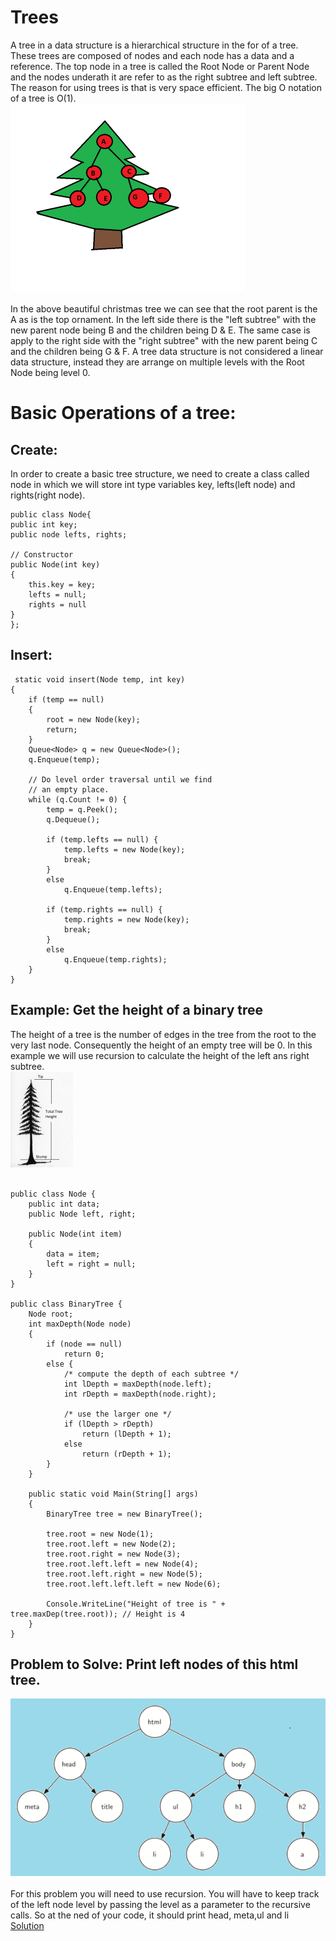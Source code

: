 # Trees
A tree in a data structure is a hierarchical structure in the for of a tree. These trees are composed of nodes and each node has a data and a reference. The top node in a tree is called the Root Node or Parent Node and the nodes underath it are refer to as the right subtree and left subtree. The reason for using trees is that is very space efficient. The big O notation of a tree is O(1).<br>
![Screenshot](pictures/ex.png)<br><br>
In the above beautiful christmas tree we can see that the root parent is the A as is the top ornament. In the left side there is the "left subtree" with the new parent node being B and the children being D & E. The same case is apply to the right side with the "right subtree" with the new parent being C and the children being G & F. A tree data structure is not considered a linear data structure, instead they are arrange on multiple levels with the Root Node being level 0.<br>

# Basic Operations of a tree:
## Create:
In order to create a basic tree structure, we need to create a class called node in which we will store int type variables key, lefts(left node) and rights(right node).
```
public class Node{
public int key;
public node lefts, rights;

// Constructor
public Node(int key)
{
    this.key = key;
    lefts = null;
    rights = null
}
};
```
## Insert:
```
 static void insert(Node temp, int key)
{
    if (temp == null) 
    {
        root = new Node(key);
        return;
    }
    Queue<Node> q = new Queue<Node>();
    q.Enqueue(temp);

    // Do level order traversal until we find
    // an empty place.
    while (q.Count != 0) {
        temp = q.Peek();
        q.Dequeue();

        if (temp.lefts == null) {
            temp.lefts = new Node(key);
            break;
        }
        else
            q.Enqueue(temp.lefts);

        if (temp.rights == null) {
            temp.rights = new Node(key);
            break;
        }
        else
            q.Enqueue(temp.rights);
    }
}
```
## Example: Get the height of a binary tree
The height of a tree is the number of edges in the tree from the root to the very last node. Consequently the height of an empty tree will be 0. In this example we will use recursion to calculate the height of the left ans right subtree.<br>
![Screenshot](pictures/height.png)<br><br>
```
public class Node {
    public int data;
    public Node left, right;
  
    public Node(int item)
    {
        data = item;
        left = right = null;
    }
}
  
public class BinaryTree {
    Node root;
    int maxDepth(Node node)
    {
        if (node == null)
            return 0;
        else {
            /* compute the depth of each subtree */
            int lDepth = maxDepth(node.left);
            int rDepth = maxDepth(node.right);
  
            /* use the larger one */
            if (lDepth > rDepth)
                return (lDepth + 1);
            else
                return (rDepth + 1);
        }
    }
  
    public static void Main(String[] args)
    {
        BinaryTree tree = new BinaryTree();
  
        tree.root = new Node(1);
        tree.root.left = new Node(2);
        tree.root.right = new Node(3);
        tree.root.left.left = new Node(4);
        tree.root.left.right = new Node(5);
        tree.root.left.left.left = new Node(6);
  
        Console.WriteLine("Height of tree is " + tree.maxDep(tree.root)); // Height is 4
    }
}
```
## Problem to Solve: Print left nodes of this html tree.
![Screenshot](pictures/html.png)<br><br>
For this problem you will need to use recursion. You will have to keep track of the left node level by passing the level as a parameter to the recursive calls. So at the ned of your code, it should print head, meta,ul and li<br>
[Solution](https://github.com/learrieta/Final-Project/blob/master/solutions/PrintingLeftNode.md)



